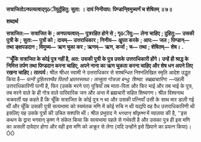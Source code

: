 **सत्राजितोऽनपत्यत्वाद्गृöीयुर्दुहितु: सुता: ।** **दायं निनीयाप: पिण्डानि्वमुच्यर्णं च शेषितम् ॥ ७॥** 

**शब्दार्थ** 

**सत्राजित:—** **सत्राजित के** **; अनपत्यत्वात्—** **पुत्ररहित होने से** **; गृöीयु:—** **लेना चाहिए** **; दुहितु:—** **उसकी पुत्री के** **; सुता:—** **पुत्रों को** **;** **दायम्—** **उत्तराधिकार** **; निनीय—** **अॢपत करके** **; आप:—** **जल** **; पिण्डान्—** **तथा ङ्क्षपडदान** **; विमुच्य—** **ऋण चुका कर** **; ऋणम्—** **ऋण, कर्जा** **; च—** **तथा** **; शेषितम्—** **शेष।** **.** 

**''चूँकि सत्राजित के कोई पुत्र नहीं है, अत: उसकी पुत्री के पुत्र उसके उत्तराधिकारी होंगे।** **उन्हें ही श्राद्ध के निमित्त तर्पण तथा पिण्डदान करना चाहिए, अपने नाना का ऋण चुकता** **करना चाहिए और शेष धन अपने लिए रखना चाहिए।** **तात्पर्य :** श्रील श्रीधर स्वामी ने उत्तराधिकार से सश्बन्धित निश्नलिखित स्मृति आदेश उद्धृत किया है— *पत्नी दुहितरश्चैव पितरो भ्रातरस्तथा। तत्सुता गोत्रजा बन्धु: शिष्या: सब्रह्मचारिण:* —पहली उत्तराधिकारिणी पत्नी है, फिर (उसके मरने पर) पुत्रियाँ तब माता-पिता और फिर भाई और तब भाई के पुत्र, तब मरने वाले के ही गोत्र वाले पारिवारिक जन और अन्त में ब्रह्मचारी सहित शिष्यगण। श्रील विश्वनाथ चक्रवर्ती यह कहते हैं कि चूँकि सत्राजित के कोई पुत्र न था और उसकी पत्नियाँ उसी के साथ मार डाली गई थीं और चूँकि उसकी पुत्री सत्यभामा को स्यमंतक मणि में कोई रुचि न थी यद्यपि वह वैध उत्तराधिकारिणी थी इसलिए यह उसके पुत्रों की उचित सश्पत्ति थी। श्रील प्रभुपाद ने *भगवान् श्रीकृष्ण* में व्यालया की है, ''इस कथन के द्वारा भगवान् कृष्ण ने संकेत किया कि सत्यभामा पहले से गर्भवती है और उसका पुत्र ही इस मणि का असली दावेदार होगा और वही इस मणि को अक्रूर से लेगा (यदि उन्होंने इसे छिपाने का प्रयत्न किया)।ÓÓ  